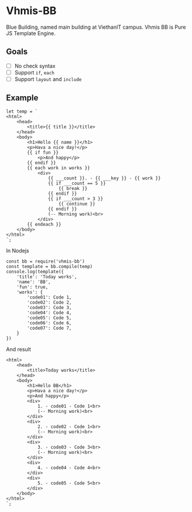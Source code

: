 # Vhmis-BB

Blue Building, named main building at ViethanIT campus.
Vhmis BB is Pure JS Template Engine.

## Goals

- [ ] No check syntax
- [ ] Support ``if``, ``each``
- [ ] Support ``layout`` and ``include`` 

## Example

    let temp = `
    <html>
        <head>
            <title>{{ title }}</title>
        </head>
        <body>
            <h1>Hello {{ name }}</h1>
            <p>Hava a nice day!</p>
            {{ if fun }}
                <p>And happy</p>
            {{ endif }}
            {{ each work in works }}
                <div>
                    {{ ___count }}. - {{ ___key }} - {{ work }}
                    {{ if ___count == 5 }}
                        {{ break }}
                    {{ endif }}
                    {{ if ___count > 3 }}
                        {{ continue }}
                    {{ endif }}
                    (-- Morning work)<br>
                </div>
            {{ endeach }}
        </body>
    </html>
    `;

In Nodejs

    const bb = require('vhmis-bb')
    const template = bb.compile(temp)
    console.log(template({
        'title': 'Today works',
        'name': 'BB',
        'fun': true,
        'works': {
            'code01': Code 1,
            'code02': Code 2,
            'code03': Code 3,
            'code04': Code 4,
            'code05': Code 5,
            'code06': Code 6,
            'code07': Code 7,
        }
    })

And result

    <html>
        <head>
            <title>Today works</title>
        </head>
        <body>
            <h1>Hello BB</h1>
            <p>Hava a nice day!</p>
            <p>And happy</p>
            <div>
                1. - code01 - Code 1<br>
                (-- Morning work)<br>
            </div>
            <div>
                2. - code02 - Code 1<br>
                (-- Morning work)<br>
            </div>
            <div>
                3. - code03 - Code 3<br>
                (-- Morning work)<br>
            </div>
            <div>
                4. - code04 - Code 4<br>
            </div>
            <div>
                5. - code05 - Code 5<br>
            </div>
        </body>
    </html>
    `;
